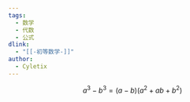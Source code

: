 ```yaml
---
tags:
  - 数学
  - 代数
  - 公式
dlink:
  - "[[-初等数学-]]"
author:
  - Cyletix
---
```

$$
a^3-b^3=(a-b)(a^2+ab+b^2)
$$
 
